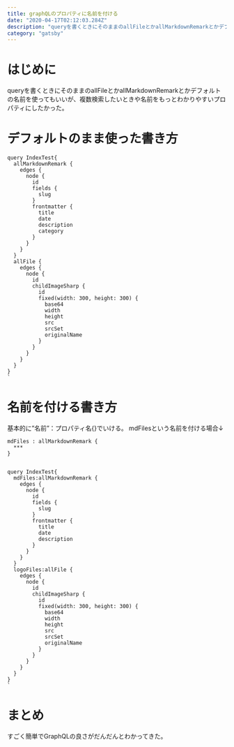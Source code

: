 ```yaml
---
title: graphQLのプロパティに名前を付ける
date: "2020-04-17T02:12:03.284Z"
description: "queryを書くときにそのままのallFileとかallMarkdownRemarkとかデフォルトの名前を使ってもいいが、複数検索したいときや名前をもっとわかりやすいプロパティにしたかった。"
category: "gatsby"
---
```


# はじめに

queryを書くときにそのままのallFileとかallMarkdownRemarkとかデフォルトの名前を使ってもいいが、複数検索したいときや名前をもっとわかりやすいプロパティにしたかった。

# デフォルトのまま使った書き方
    query IndexTest{
      allMarkdownRemark {
        edges {
          node {
            id
            fields {
              slug
            }
            frontmatter {
              title
              date
              description
              category
            }
          }
        }
      }
      allFile {
        edges {
          node {
            id
            childImageSharp {
              id
              fixed(width: 300, height: 300) {
                base64
                width
                height
                src
                srcSet
                originalName
              }
            }
          }
        }
      }
    }
    `


# 名前を付ける書き方

基本的に”名前”：プロパティ名{}でいける。
mdFilesという名前を付ける場合↓

    mdFiles : allMarkdownRemark {
      ***
    }


    query IndexTest{
      mdFiles:allMarkdownRemark {
        edges {
          node {
            id
            fields {
              slug
            }
            frontmatter {
              title
              date
              description
            }
          }
        }
      }
      logoFiles:allFile {
        edges {
          node {
            id
            childImageSharp {
              id
              fixed(width: 300, height: 300) {
                base64
                width
                height
                src
                srcSet
                originalName
              }
            }
          }
        }
      }
    }
    `


# まとめ

すごく簡単でGraphQLの良さがだんだんとわかってきた。

